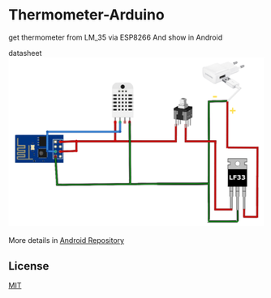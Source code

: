 # Thermometer-Arduino
get thermometer from LM_35 via ESP8266 And show in Android

datasheet
<img src="https://raw.githubusercontent.com/mbfakourii/Thermometer-Arduino/master/Screenshots/Picture%20(3).png"/>
</br></br>
More details in <a href="https://github.com/mbfakourii/Thermometer-Android">Android Repository</a>

## License

[MIT](https://choosealicense.com/licenses/mit/)
